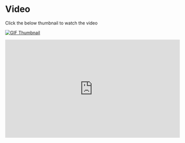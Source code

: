 # Video 

Click the below thumbnail to watch the video

[![GIF Thumbnail](https://img.youtube.com/vi/zFaaG-iEQqg/maxresdefault.jpg)](https://youtu.be/zFaaG-iEQqg?si=qpNlWAhff9yxkIFb)

<iframe width="560" height="315" src="https://www.youtube.com/embed/zFaaG-iEQqg?si=sUozcKtxpou_FfMh" title="YouTube video player" frameborder="0" allow="accelerometer; autoplay; clipboard-write; encrypted-media; gyroscope; picture-in-picture; web-share" referrerpolicy="strict-origin-when-cross-origin" allowfullscreen></iframe>
